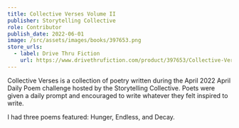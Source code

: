 ```yaml
---
title: Collective Verses Volume II
publisher: Storytelling Collective
role: Contributor
publish_date: 2022-06-01
image: /src/assets/images/books/397653.png
store_urls:
  - label: Drive Thru Fiction
    url: https://www.drivethrufiction.com/product/397653/Collective-Verses--Volume-II
---
```


Collective Verses is a collection of poetry written during the April 2022 April Daily Poem challenge hosted by the Storytelling Collective. Poets were given a daily prompt and encouraged to write whatever they felt inspired to write.

I had three poems featured: Hunger, Endless, and Decay.